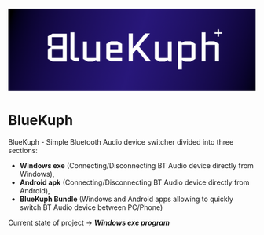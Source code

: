![BlueKuph banner](BKGraphic.png)

# BlueKuph
BlueKuph - Simple Bluetooth Audio device switcher divided into three sections:
- **Windows exe** (Connecting/Disconnecting BT Audio device directly from Windows),
- **Android apk** (Connecting/Disconnecting BT Audio device directly from Android),
- **BlueKuph Bundle** (Windows and Android apps allowing to quickly switch BT Audio device between PC/Phone)

Current state of project -> ***Windows exe program***
